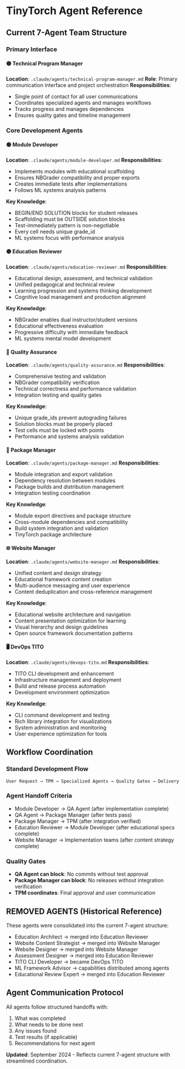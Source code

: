 # TinyTorch Agent Reference

## Current 7-Agent Team Structure

### Primary Interface
#### 🟡 Technical Program Manager
**Location**: `.claude/agents/technical-program-manager.md`
**Role**: Primary communication interface and project orchestration
**Responsibilities**:
- Single point of contact for all user communications
- Coordinates specialized agents and manages workflows
- Tracks progress and manages dependencies
- Ensures quality gates and timeline management

### Core Development Agents

#### 🟢 Module Developer
**Location**: `.claude/agents/module-developer.md`
**Responsibilities**:
- Implements modules with educational scaffolding
- Ensures NBGrader compatibility and proper exports
- Creates immediate tests after implementations
- Follows ML systems analysis patterns

**Key Knowledge**:
- BEGIN/END SOLUTION blocks for student releases
- Scaffolding must be OUTSIDE solution blocks
- Test-immediately pattern is non-negotiable
- Every cell needs unique grade_id
- ML systems focus with performance analysis

#### 🟣 Education Reviewer
**Location**: `.claude/agents/education-reviewer.md`
**Responsibilities**:
- Educational design, assessment, and technical validation
- Unified pedagogical and technical review
- Learning progression and systems thinking development
- Cognitive load management and production alignment

**Key Knowledge**:
- NBGrader enables dual instructor/student versions
- Educational effectiveness evaluation
- Progressive difficulty with immediate feedback
- ML systems mental model development

#### 🔴 Quality Assurance
**Location**: `.claude/agents/quality-assurance.md`
**Responsibilities**:
- Comprehensive testing and validation
- NBGrader compatibility verification
- Technical correctness and performance validation
- Integration testing and quality gates

**Key Knowledge**:
- Unique grade_ids prevent autograding failures
- Solution blocks must be properly placed
- Test cells must be locked with points
- Performance and systems analysis validation

#### 🔵 Package Manager
**Location**: `.claude/agents/package-manager.md`
**Responsibilities**:
- Module integration and export validation
- Dependency resolution between modules
- Package builds and distribution management
- Integration testing coordination

**Key Knowledge**:
- Module export directives and package structure
- Cross-module dependencies and compatibility
- Build system integration and validation
- TinyTorch package architecture

#### 🌐 Website Manager
**Location**: `.claude/agents/website-manager.md`
**Responsibilities**:
- Unified content and design strategy
- Educational framework content creation
- Multi-audience messaging and user experience
- Content deduplication and cross-reference management

**Key Knowledge**:
- Educational website architecture and navigation
- Content presentation optimization for learning
- Visual hierarchy and design guidelines
- Open source framework documentation patterns

#### 🖥️ DevOps TITO
**Location**: `.claude/agents/devops-tito.md`
**Responsibilities**:
- TITO CLI development and enhancement
- Infrastructure management and deployment
- Build and release process automation
- Development environment optimization

**Key Knowledge**:
- CLI command development and testing
- Rich library integration for visualizations
- System administration and monitoring
- User experience optimization for tools

## Workflow Coordination

### Standard Development Flow
```
User Request → TPM → Specialized Agents → Quality Gates → Delivery
```

### Agent Handoff Criteria
- Module Developer → QA Agent (after implementation complete)
- QA Agent → Package Manager (after tests pass)
- Package Manager → TPM (after integration verified)
- Education Reviewer → Module Developer (after educational specs complete)
- Website Manager → Implementation teams (after content strategy complete)

### Quality Gates
- **QA Agent can block**: No commits without test approval
- **Package Manager can block**: No releases without integration verification
- **TPM coordinates**: Final approval and user communication

## REMOVED AGENTS (Historical Reference)
These agents were consolidated into the current 7-agent structure:
- Education Architect → merged into Education Reviewer
- Website Content Strategist → merged into Website Manager
- Website Designer → merged into Website Manager
- Assessment Designer → merged into Education Reviewer
- TITO CLI Developer → became DevOps TITO
- ML Framework Advisor → capabilities distributed among agents
- Educational Review Expert → merged into Education Reviewer

## Agent Communication Protocol
All agents follow structured handoffs with:
1. What was completed
2. What needs to be done next
3. Any issues found
4. Test results (if applicable)
5. Recommendations for next agent

**Updated**: September 2024 - Reflects current 7-agent structure with streamlined coordination.